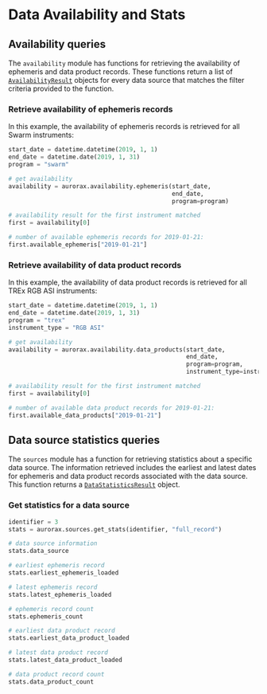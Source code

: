 # Data Availability and Stats

## Availability queries
The ```availability``` module has functions for retrieving the availability of ephemeris and data product records. These functions return a list of [```AvailabilityResult```](/python_libraries/pyaurorax/api_reference/aurorax/availability.html#aurorax.availability.AvailabilityResult) objects for every data source that matches the filter criteria provided to the function.

### Retrieve availability of ephemeris records
In this example, the availability of ephemeris records is retrieved for all Swarm instruments:
```python
start_date = datetime.datetime(2019, 1, 1)
end_date = datetime.date(2019, 1, 31)
program = "swarm"

# get availability
availability = aurorax.availability.ephemeris(start_date, 
                                              end_date,
                                              program=program)

# availability result for the first instrument matched
first = availability[0]

# number of available ephemeris records for 2019-01-21:
first.available_ephemeris["2019-01-21"]
```

### Retrieve availability of data product records
In this example, the availability of data product records is retrieved for all TREx RGB ASI instruments:
```python
start_date = datetime.datetime(2019, 1, 1)
end_date = datetime.date(2019, 1, 31)
program = "trex"
instrument_type = "RGB ASI"

# get availability
availability = aurorax.availability.data_products(start_date,
                                                  end_date,
                                                  program=program,
                                                  instrument_type=instrument_type)

# availability result for the first instrument matched
first = availability[0]

# number of available data product records for 2019-01-21:
first.available_data_products["2019-01-21"]
```

## Data source statistics queries
The ```sources``` module has a function for retrieving statistics about a specific data source. The information retrieved includes the earliest and latest dates for ephemeris and data product records associated with the data source. This function returns a [```DataStatisticsResult```](/python_libraries/pyaurorax/api_reference/aurorax/sources.html#aurorax.sources.DataStatisticsResult) object.

### Get statistics for a data source
```python
identifier = 3
stats = aurorax.sources.get_stats(identifier, "full_record")

# data source information
stats.data_source

# earliest ephemeris record
stats.earliest_ephemeris_loaded

# latest ephemeris record
stats.latest_ephemeris_loaded

# ephemeris record count
stats.ephemeris_count

# earliest data product record
stats.earliest_data_product_loaded

# latest data product record
stats.latest_data_product_loaded

# data product record count
stats.data_product_count
```